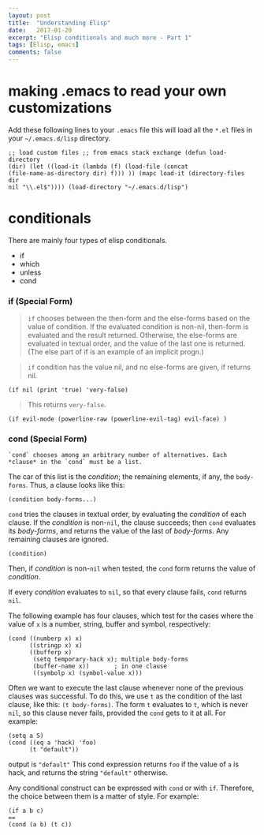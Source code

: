 ```yaml
---
layout: post
title:  "Understanding Elisp"
date:   2017-01-20
excerpt: "Elisp conditionals and much more - Part 1"
tags: [Elisp, emacs]
comments: false
---
```


# making .emacs to read your own customizations

Add these following lines to your `.emacs` file this will load all the
`*.el` files in your `~/.emacs.d/lisp` directory.

``` elisp
;; load custom files ;; from emacs stack exchange (defun load-directory
(dir) (let ((load-it (lambda (f) (load-file (concat
(file-name-as-directory dir) f))) )) (mapc load-it (directory-files dir
nil "\\.el$")))) (load-directory "~/.emacs.d/lisp")

```
# conditionals

There are mainly four types of elisp conditionals.

-   if
-   which
-   unless
-   cond

### if (Special Form)

> `if` chooses between the then-form and the else-forms based on the
> value of condition. If the evaluated condition is non-nil, then-form
> is evaluated and the result returned. Otherwise, the else-forms are
> evaluated in textual order, and the value of the last one is returned.
> (The else part of if is an example of an implicit progn.)

> `if` condition has the value nil, and no else-forms are given, if
> returns nil.

```elisp
(if nil (print 'true) 'very-false)
```
> This returns `very-false`.

``` elisp
(if evil-mode (powerline-raw (powerline-evil-tag) evil-face) )
```

### cond (Special Form)

    `cond` chooses among an arbitrary number of alternatives. Each *clause* in the `cond` must be a list.
The car of this list is the *condition*; the remaining elements, if any, the `body-forms`. Thus, a clause
looks like this:

    (condition body-forms...)

`cond` tries the clauses in textual order, by evaluating the *condition* of each clause.
If the *condition* is non-`nil`, the clause succeeds; then `cond` evaluates its *body-forms*,
and returns the value of the last of *body-forms*. Any remaining clauses are ignored.

    (condition)

Then, if *condition* is non-`nil` when tested, the `cond` form returns the value of *condition*.

If every *condition* evaluates to `nil`, so that every clause fails,
`cond` returns `nil`.

The following example has four clauses, which test for the cases where the value of `x` is a number,
string, buffer and symbol, respectively:

    (cond ((numberp x) x)
          ((stringp x) x)
          ((bufferp x)
           (setq temporary-hack x); multiple body-forms
           (buffer-name x))       ; in one clause
           ((symbolp x) (symbol-value x)))

Often we want to execute the last clause whenever none of the previous clauses was successful.
To do this, we use `t` as the condition of the last clause, like this: `(t body-forms)`.
The form `t` evaluates to `t`, which is never `nil`, so this clause never fails, provided the `cond` gets to it at all.
For example:

    (setq a 5)
    (cond ((eq a 'hack) 'foo)
          (t "default"))

output is `"default"`
This cond expression returns `foo` if the value of `a` is hack, and returns the string `"default"` otherwise.

Any conditional construct can be expressed with `cond` or with `if`.
Therefore, the choice between them is a matter of style. 
For example:

    (if a b c)
    ==
    (cond (a b) (t c))
